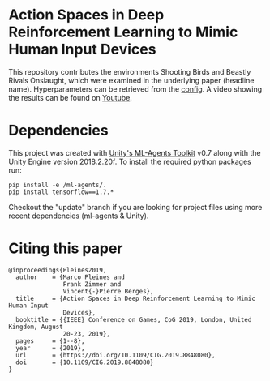 # Action Spaces in Deep Reinforcement Learning to Mimic Human Input Devices

This repository contributes the environments Shooting Birds and Beastly Rivals Onslaught, which were examined in the underlying paper (headline name).
Hyperparameters can be retrieved from the [config](https://github.com/MarcoMeter/Action-Space-Compositions-in-Deep-Reinforcement-Learning/blob/master/config/trainer_config.yaml).
A video showing the results can be found on [Youtube](https://www.youtube.com/watch?v=Pb14i3srRWc&feature=youtu.be).

# Dependencies

This project was created with [Unity's ML-Agents Toolkit](https://github.com/Unity-Technologies/ml-agents) v0.7 along with the Unity Engine version 2018.2.20f.
To install the required python packages run:
```
pip install -e /ml-agents/.
pip install tensorflow==1.7.*
```

Checkout the "update" branch if you are looking for project files using more recent dependencies (ml-agents & Unity).

# Citing this paper

```
@inproceedings{Pleines2019,
  author    = {Marco Pleines and
               Frank Zimmer and
               Vincent{-}Pierre Berges},
  title     = {Action Spaces in Deep Reinforcement Learning to Mimic Human Input
               Devices},
  booktitle = {{IEEE} Conference on Games, CoG 2019, London, United Kingdom, August
               20-23, 2019},
  pages     = {1--8},
  year      = {2019},
  url       = {https://doi.org/10.1109/CIG.2019.8848080},
  doi       = {10.1109/CIG.2019.8848080}
}
```
